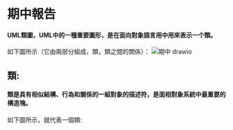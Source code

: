 # 期中報告
#### UML類圖，UML中的一種重要圖形，是在面向對象語言用中用來表示一个類。
如下圖所示（它由兩部分組成，類，類之間的關係）：
![期中 drawio](https://github.com/0senyu0/UML11024122/assets/91513668/eca6e66b-ba01-4340-8e3b-e4eae009f41a)
## 類:
#### 類是具有相似結構、行為和關係的一組對象的描述符，是面相對象系統中最重要的構造塊。
如下圖所示，就代表一個類:

